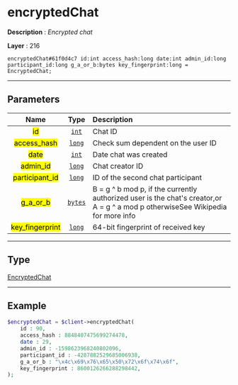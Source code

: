 # encryptedChat

**Description** : *Encrypted chat*

**Layer** : 216

```tl
encryptedChat#61f0d4c7 id:int access_hash:long date:int admin_id:long participant_id:long g_a_or_b:bytes key_fingerprint:long = EncryptedChat;
```

---

## Parameters

| Name | Type | Description |
| :---: | :---: | :--- |
| <mark>id</mark> | [`int`](type/int) | Chat ID |
| <mark>access_hash</mark> | [`long`](type/long) | Check sum dependent on the user ID |
| <mark>date</mark> | [`int`](type/int) | Date chat was created |
| <mark>admin_id</mark> | [`long`](type/long) | Chat creator ID |
| <mark>participant_id</mark> | [`long`](type/long) | ID of the second chat participant |
| <mark>g_a_or_b</mark> | [`bytes`](type/bytes) | B = g ^ b mod p, if the currently authorized user is the chat's creator,or A = g ^ a mod p otherwiseSee Wikipedia for more info |
| <mark>key_fingerprint</mark> | [`long`](type/long) | 64-bit fingerprint of received key |

---

## Type

[EncryptedChat](type/EncryptedChat)

---

## Example

```php
$encryptedChat = $client->encryptedChat(
	id : 90,
	access_hash : 8848407475699274478,
	date : 29,
	admin_id : -1598623968240802096,
	participant_id : -4287882529685006938,
	g_a_or_b : "\x4c\x69\x76\x65\x50\x72\x6f\x74\x6f",
	key_fingerprint : 8600126266288298442,
);
```